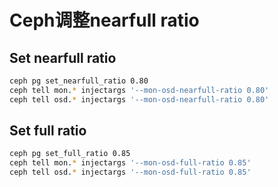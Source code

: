 # Ceph调整nearfull ratio
## Set nearfull ratio
```sh
ceph pg set_nearfull_ratio 0.80
ceph tell mon.* injectargs '--mon-osd-nearfull-ratio 0.80'
ceph tell osd.* injectargs '--mon-osd-nearfull-ratio 0.80'
```
## Set full ratio
```sh
ceph pg set_full_ratio 0.85
ceph tell mon.* injectargs '--mon-osd-full-ratio 0.85'
ceph tell osd.* injectargs '--mon-osd-full-ratio 0.85'
```